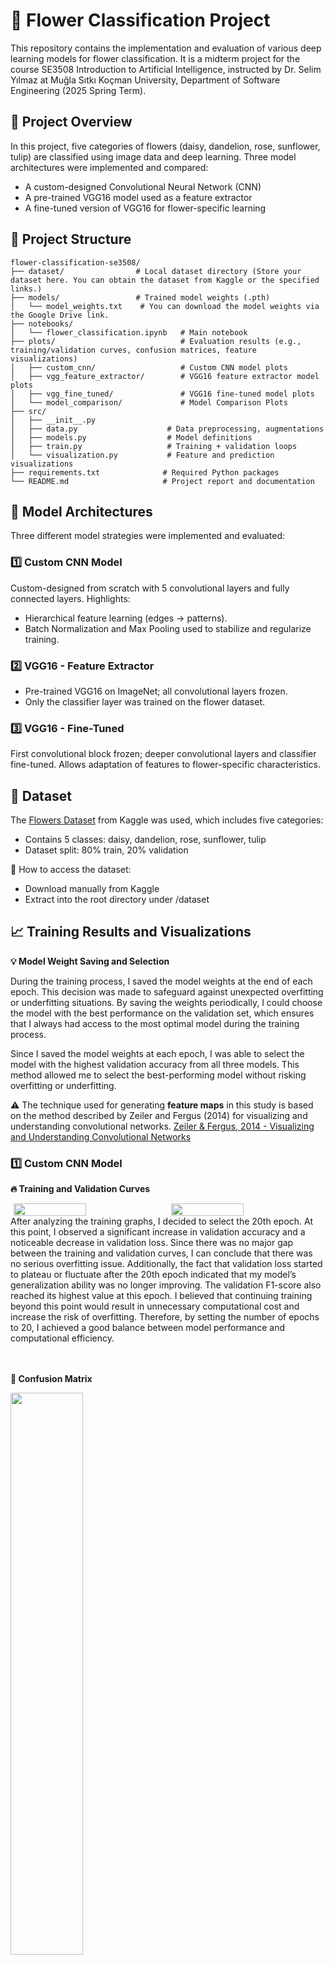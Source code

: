 # 🌼 Flower Classification Project

This repository contains the implementation and evaluation of various deep learning models for flower classification. It is a midterm project for the course SE3508 Introduction to Artificial Intelligence, instructed by Dr. Selim Yılmaz at Muğla Sıtkı Koçman University, Department of Software Engineering (2025 Spring Term).

## 🚀 Project Overview

In this project, five categories of flowers (daisy, dandelion, rose, sunflower, tulip) are classified using image data and deep learning. Three model architectures were implemented and compared:
- A custom-designed Convolutional Neural Network (CNN)
- A pre-trained VGG16 model used as a feature extractor
- A fine-tuned version of VGG16 for flower-specific learning

## 📁 Project Structure

```
flower-classification-se3508/
├── dataset/                # Local dataset directory (Store your dataset here. You can obtain the dataset from Kaggle or the specified links.)
├── models/                 # Trained model weights (.pth)
│   └── model_weights.txt    # You can download the model weights via the Google Drive link.
├── notebooks/
│   └── flower_classification.ipynb   # Main notebook
├── plots/                            # Evaluation results (e.g., training/validation curves, confusion matrices, feature visualizations)
│   ├── custom_cnn/                   # Custom CNN model plots
│   ├── vgg_feature_extractor/        # VGG16 feature extractor model plots
│   ├── vgg_fine_tuned/               # VGG16 fine-tuned model plots
│   └── model_comparison/             # Model Comparison Plots
├── src/
│   ├── __init__.py
│   ├── data.py                    # Data preprocessing, augmentations
│   ├── models.py                  # Model definitions
│   ├── train.py                   # Training + validation loops
│   └── visualization.py           # Feature and prediction visualizations
├── requirements.txt              # Required Python packages
└── README.md                     # Project report and documentation
```

## 🧠 Model Architectures

Three different model strategies were implemented and evaluated:

### 1️⃣ Custom CNN Model

Custom-designed from scratch with 5 convolutional layers and fully connected layers.
Highlights:

- Hierarchical feature learning (edges → patterns).
- Batch Normalization and Max Pooling used to stabilize and regularize training.

### 2️⃣ VGG16 - Feature Extractor

- Pre-trained VGG16 on ImageNet; all convolutional layers frozen.
- Only the classifier layer was trained on the flower dataset.

### 3️⃣ VGG16 - Fine-Tuned

First convolutional block frozen; deeper convolutional layers and classifier fine-tuned.
Allows adaptation of features to flower-specific characteristics.

## 🌸 Dataset

The [Flowers Dataset](https://www.kaggle.com/datasets/imsparsh/flowers-dataset/data) from Kaggle was used, which includes five categories:
- Contains 5 classes: daisy, dandelion, rose, sunflower, tulip
- Dataset split: 80% train, 20% validation

📌 How to access the dataset:
- Download manually from Kaggle
- Extract into the root directory under /dataset

## 📈 Training Results and Visualizations

**💡 Model Weight Saving and Selection**

<div>
During the training process, I saved the model weights at the end of each epoch. This decision was made to safeguard against unexpected overfitting or underfitting situations. By saving the weights periodically, I could choose the model with the best performance on the validation set, which ensures that I always had access to the most optimal model during the training process.

Since I saved the model weights at each epoch, I was able to select the model with the highest validation accuracy from all three models. This method allowed me to select the best-performing model without risking overfitting or underfitting.
</div>

⚠️ The technique used for generating **feature maps** in this study is based on the method described by Zeiler and Fergus (2014) for visualizing and understanding convolutional networks.
[Zeiler & Fergus, 2014 - Visualizing and Understanding Convolutional Networks](https://arxiv.org/abs/1311.2901)

### 1️⃣ Custom CNN Model

**🔥 Training and Validation Curves**

<div style="display: flex; justify-content: space-around;">
  <img src="plots/custom_cnn/CustomCNN_loss.png" width="48%" />
  <img src="plots/custom_cnn/CustomCNN_accuracy.png" width="48%" />
</div>
After analyzing the training graphs, I decided to select the 20th epoch. At this point, I observed a significant increase in validation accuracy and a noticeable decrease in validation loss. Since there was no major gap between the training and validation curves, I can conclude that there was no serious overfitting issue. Additionally, the fact that validation loss started to plateau or fluctuate after the 20th epoch indicated that my model’s generalization ability was no longer improving. The validation F1-score also reached its highest value at this epoch. I believed that continuing training beyond this point would result in unnecessary computational cost and increase the risk of overfitting. Therefore, by setting the number of epochs to 20, I achieved a good balance between model performance and computational efficiency.

<br>
<br>
<br>

**🧩 Confusion Matrix**

<div>
  <img src="plots/custom_cnn/CustomCNN_confusion_matrix.png" width="48%" />
</div>
The CustomCNN model showed the highest accuracy for daisy (83%) and sunflower (81%), followed by dandelion (76%) and tulip (75%). The lowest accuracy was for rose (64%), with a notable 21% misclassification as tulip. Other class confusions remained below 10%. Overall, the model performed well but needs improvement in distinguishing roses from tulips.

<br>
<br>
<br>

**🧠 Feature Maps**

<img src="plots/custom_cnn/custom_cnn_features_layer_1.png" width="75%" />
<img src="plots/custom_cnn/custom_cnn_features_layer_3.png" width="75%" />
<img src="plots/custom_cnn/custom_cnn_features_layer_5.png" width="75%" />

### 2️⃣ VGG16 - Feature Extractor

**🔥 Training and Validation Curves**

<div style="display: flex; justify-content: space-around;">
  <img src="plots/vgg_feature_extractor/VGG16_Feature_Extractor_loss.png" width="48%" />
  <img src="plots/vgg_feature_extractor/VGG16_Feature_Extractor_accuracy.png" width="48%" />
</div>
When analyzing the training graphs, I decided to select the 4th epoch for the VGG16 Feature Extractor model. At this point, the validation accuracy reached one of its highest values (approximately 88%) and started to decline afterward. Similarly, the validation loss approached its minimum value at the 4th epoch and then began to increase. This clearly indicates that the model started to overfit after the 4th epoch. While the training accuracy continued to improve and the training loss continued to decrease, the opposite behavior in the validation metrics suggests that the model began to excessively fit the training data and lost its generalization ability. Therefore, to use computational resources more efficiently and to maintain the highest possible generalization performance, I decided to stop the training at the 4th epoch.

<br>
<br>
<br>

**🧩 Confusion Matrix**
<div>
  <img src="plots/vgg_feature_extractor/VGG16_Feature_Extractor_confusion_matrix.png" width="48%" />
</div>
The VGG16 Feature Extractor model outperformed CustomCNN, achieving 93% accuracy for dandelion, 92% for rose and sunflower, 89% for daisy, and 80% for tulip. The rose class, previously weak, improved significantly. However, a 14% confusion between tulip and rose persists. Other misclassifications remained low, generally under 4%. Overall, the model demonstrated the effectiveness of transfer learning with more consistent and higher accuracy across all classes.

### 3️⃣ VGG16 - Fine-Tuned

**🔥 Training and Validation Curves**

<div style="display: flex; justify-content: space-around;">
  <img src="plots/vgg_fine_tuned/VGG16_Fine_Tuned_loss.png" width="48%" />
  <img src="plots/vgg_fine_tuned/VGG16_Fine_Tuned_accuracy.png" width="48%" />
</div>
When analyzing the training graphs for the VGG16 Fine-Tuned model, I observed that the best results were achieved at the 2nd epoch. At this point, the validation accuracy had significantly increased to 92%, and the validation loss had dropped to one of its minimum levels (around 0.21). In the following epochs, while the training accuracy continued to increase, the validation accuracy started to fluctuate and generally declined. Similarly, the validation loss began to rise after the 2nd epoch. The large gap between the training and validation metrics (with training accuracy ranging from 96% to 99% and validation accuracy fluctuating between 88% and 92%) indicated that the model was overfitting to the training data and its generalization ability was weakening. Therefore, even though I did not stop the training early, I chose to use the model weights from the 2nd epoch for performance evaluation, as this point represented the model’s best generalization performance before overfitting started.

<br>
<br>
<br>

**🧩 Confusion Matrix**
<div>
  <img src="plots/vgg_fine_tuned/VGG16_Fine_Tuned_confusion_matrix.png" width="48%" />
</div>
The VGG16 Fine-Tuned model achieved even higher performance than previous models, with 96% accuracy for dandelion, 94% for sunflower, 92% for daisy, and 90% for tulip. Although rose had a slightly lower accuracy at 89%, it showed a major improvement compared to CustomCNN. The tulip-rose confusion dropped to 9%, and overall class confusion significantly decreased. Fine-tuning further enhanced transfer learning, enabling over 90% accuracy across nearly all classes and optimizing model performance.

<br>
<br>
<br>

**🧠 Feature Maps**

<img src="plots/vgg_fine_tuned/vgg_fine_tuned_features_layer_1.png" width="75%" />
<img src="plots/vgg_fine_tuned/vgg_fine_tuned_features_layer_3.png" width="75%" />
<img src="plots/vgg_fine_tuned/vgg_fine_tuned_features_layer_5.png" width="75%" />

## 📊 Performance Comparison

The table below summarizes the performance comparison of the three models:

| Model                     | Accuracy | Precision | Recall | F1     | Training Loss | Validation Loss | Training Time (s) | Epochs |
|---------------------------|----------|-----------|--------|--------|----------------|------------------|--------------------|--------|
| Custom CNN                | 0.7618   | 0.7643    | 0.7618 | 0.7621 | 0.5321         | 0.7421           | 774.57             | 25     |
| VGG16 (Feature Extractor) | 0.8836   | 0.8898    | 0.8836 | 0.8842 | 0.2791         | 0.3603           | 474.04             | 10     |
| VGG16 (Fine-Tuned)        | 0.9218   | 0.9229    | 0.9218 | 0.9220 | 0.0955         | 0.2137           | 11060.42           | 15     |

Among the three models, VGG16 Fine-Tuned demonstrated the most balanced performance, achieving the highest accuracy, precision, recall, and F1 score. Although it reached these results in just 15 epochs, its training time was significantly longer compared to the other models. The high training time, despite GPU usage, was an unexpected result; however, this might have been due to the limited performance of my computer. The VGG16 Feature Extractor model, trained in only 10 epochs, completed training in the shortest time and achieved relatively high performance. CustomCNN, trained for 25 epochs, had an average training time but showed the lowest performance. Overall, transfer learning—particularly fine-tuning—greatly improved model classification accuracy and overall performance, but this improvement came at the cost of longer and resource-intensive training.

**⚠️ Note:** The evaluation was based on the best-performing epoch for each model. The specific epochs selected are discussed in the Training and Validation Curves analysis section.

## ⚙️ Setup & Usage

1. Install required libraries:
```bash
pip install -r requirements.txt
```

2. Download the flower dataset from Kaggle and extract it into a folder named `dataset`:
```
https://www.kaggle.com/datasets/imsparsh/flowers-dataset/data
```

3. Launch Jupyter Lab:
```bash
jupyter lab
```

4. Open and run `notebooks/flower_classification.ipynb`.

